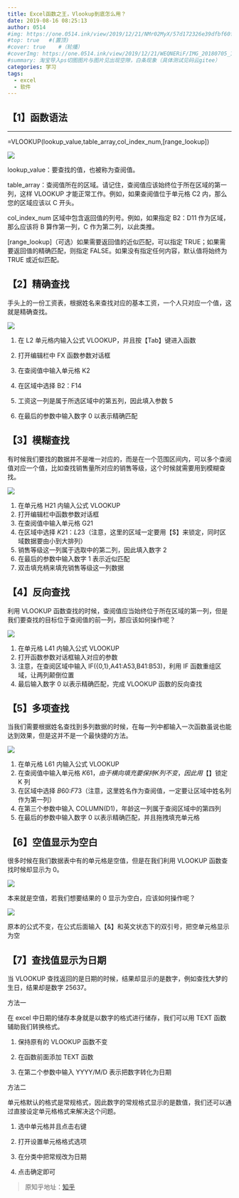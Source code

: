 ```yaml
---
title: Excel函数之王，Vlookup到底怎么用？
date: 2019-08-16 08:25:13
author: 0514
#img: https://one.0514.ink/view/2019/12/21/NMr02MyX/57d172326e39dfbf60fcdb795a08e758.jpg
#top: true   #(置顶)
#cover: true    #（轮播）
#coverImg: https://one.0514.ink/view/2019/12/21/WEQNERiF/IMG_20180705_173106.jpg
#summary: 淘宝导入ps切图图片与图片见出现空隙，白条现象（具体测试见码云gitee）
categories: 学习
tags:
  - excel
  - 软件
---
```


## 【1】函数语法

---

=VLOOKUP(lookup_value,table_array,col_index_num,[range_lookup])

<!--more-->

![](https://cdn.jsdelivr.net/gh/tianzhenwuxie01/gitpicgo/img/20200213172802.png)

lookup_value：要查找的值，也被称为查阅值。

table_array：查阅值所在的区域。请记住，查阅值应该始终位于所在区域的第一列，这样 VLOOKUP 才能正常工作。例如，如果查阅值位于单元格 C2 内，那么您的区域应该以 C 开头。

col_index_num 区域中包含返回值的列号。例如，如果指定 B2：D11 作为区域，那么应该将 B 算作第一列，C 作为第二列，以此类推。

[range_lookup]（可选）如果需要返回值的近似匹配，可以指定 TRUE；如果需要返回值的精确匹配，则指定 FALSE。如果没有指定任何内容，默认值将始终为 TRUE 或近似匹配。

## **【2】精确查找**

手头上的一份工资表，根据姓名来查找对应的基本工资，一个人只对应一个值，这就是精确查找。

![](https://cdn.jsdelivr.net/gh/tianzhenwuxie01/gitpicgo/img/20200213172550.png)

1. 在 L2 单元格内输入公式 VLOOKUP，并且按【Tab】键进入函数

2. 打开编辑栏中 FX 函数参数对话框

3. 在查阅值中输入单元格 K2

4. 在区域中选择 B2：F14

5. 工资这一列是属于所选区域中的第五列，因此填入参数 5

6. 在最后的参数中输入数字 0 以表示精确匹配

## 【3】模糊查找

有时候我们要找的数据并不是唯一对应的，而是在一个范围区间内，可以多个查阅值对应一个值，比如查找销售量所对应的销售等级，这个时候就需要用到模糊查找。

![](https://cdn.jsdelivr.net/gh/tianzhenwuxie01/gitpicgo/img/20200213172545.gif)

1.  在单元格 H21 内输入公式 VLOOKUP
2.  打开编辑栏中函数参数对话框
3.  在查阅值中输入单元格 G21
4.  在区域中选择 $K$21：$L$23（注意，这里的区域一定要用【\$】来锁定，同时区域数据要由小到大排列）
5.  销售等级这一列属于选取中的第二列，因此填入数字 2
6.  在最后的参数中输入数字 1 表示近似匹配
7.  双击填充柄来填充销售等级这一列数据

## 【4】反向查找

利用 VLOOKUP 函数查找的时候，查阅值应当始终位于所在区域的第一列，但是我们要查找的目标位于查阅值的前一列，那应该如何操作呢？

![](https://cdn.jsdelivr.net/gh/tianzhenwuxie01/gitpicgo/img/20200213172546.gif)

1.  在单元格 L41 内输入公式 VLOOKUP
2.  打开函数参数对话框输入对应的参数
3.  注意，在查阅区域中输入 IF({0,1},A41:A53,B41:B53)，利用 IF 函数重组区域，让两列颠倒位置
4.  最后输入数字 0 以表示精确匹配，完成 VLOOKUP 函数的反向查找

## 【5】多项查找

当我们需要根据姓名查找到多列数据的时候，在每一列中都输入一次函数虽说也能达到效果，但是这并不是一个最快捷的方法。

![](https://cdn.jsdelivr.net/gh/tianzhenwuxie01/gitpicgo/img/20200213172549.gif)

1.  在单元格 L61 内输入公式 VLOOKUP
2.  在查阅值中输入单元格 $K61，由于横向填充要保持 K 列不变，因此用【$】锁定 K 列
3.  在区域中选择 $B$60:$F$73（注意，这里姓名作为查阅值，一定要让区域中姓名列作为第一列）
4.  在第三个参数中输入 COLUMN(D1)，年龄这一列属于查阅区域中的第四列
5.  在最后的参数中输入数字 0 以表示精确匹配，并且拖拽填充单元格

## 【6】空值显示为空白

很多时候在我们数据表中有的单元格是空值，但是在我们利用 VLOOKUP 函数查找时候却显示为 0。

![](https://cdn.jsdelivr.net/gh/tianzhenwuxie01/gitpicgo/img/20200213172547.gif)

本来就是空值，若我们想要结果的 0 显示为空白，应该如何操作呢？

![](https://cdn.jsdelivr.net/gh/tianzhenwuxie01/gitpicgo/img/20200213172548.jpg)

原本的公式不变，在公式后面输入【&】和英文状态下的双引号，把空单元格显示为空

## 【7】查找值显示为日期

当 VLOOKUP 查找返回的是日期的时候，结果却显示的是数字，例如查找大梦的生日，结果却是数字 25637。

方法一

在 excel 中日期的储存本身就是以数字的格式进行储存，我们可以用 TEXT 函数辅助我们转换格式。

1. 保持原有的 VLOOKUP 函数不变

2. 在函数前面添加 TEXT 函数

3. 在第二个参数中输入 YYYY/M/D 表示把数字转化为日期

方法二

单元格默认的格式是常规格式，因此数字的常规格式显示的是数值，我们还可以通过直接设定单元格格式来解决这个问题。

1. 选中单元格并且点击右键

2. 打开设置单元格格式选项

3. 在分类中把常规改为日期

4. 点击确定即可

> 原知乎地址：[知乎](https://zhuanlan.zhihu.com/p/29161495)
